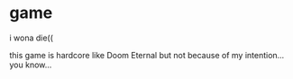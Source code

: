 # game
i wona die((

this game is hardcore like Doom Eternal but not because of my intention... you know...

